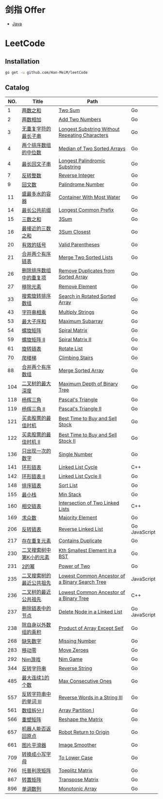 # 剑指 Offer
- [Java](https://github.com/Han-MeiM/leetCode/tree/master/SwordOffer)

# LeetCode

## Installation

```sh
go get -u github.com/Han-MeiM/leetCode
```

## Catalog

| NO.  | Title                                                        | Path                                                 |                                          |
| ---- | ------------------------------------------------------------ | ------------------------------------------------------------ | ---- |
| 1 | [两数之和](https://leetcode-cn.com/problems/two-sum) | [Two Sum](./001.%20Two%20Sum)| Go |
| 2 | [两数相加](https://leetcode-cn.com/problems/add-two-numbers) | [Add Two Numbers](./002.%20Add%20Two%20Numbers) | Go |
| 3 | [无重复字符的最长子串](https://leetcode-cn.com/problems/longest-substring-without-repeating-characters) | [Longest Substring Without Repeating Characters](./003.%20Longest%20Substring%20Without%20Repeating%20Characters) | Go |
| 4 | [两个排序数组的中位数](https://leetcode-cn.com/problems/median-of-two-sorted-arrays) | [Median of Two Sorted Arrays](./004.%20Median%20of%20Two%20Sorted%20Arrays) | Go |
| 4 | [最长回文子串](https://leetcode-cn.com/problems/longest-palindromic-substring) | [Longest Palindromic Substring](./005.%20Longest%20Palindromic%20Substring) | Go |
| 7 | [反转整数](https://leetcode-cn.com/problems/reverse-integer) | [Reverse Integer](./007.%20Reverse%20Integer) | Go |
| 9 | [回文数](https://leetcode-cn.com/problems/palindrome-number) | [Palindrome Number](./009.%20Palindrome%20Number) | Go |
| 11 | [盛最多水的容器](https://leetcode-cn.com/problems/container-with-most-water) | [Container With Most Water](./011.%20Container%20With%20Most%20Water) | Go |
| 14 | [最长公共前缀](https://leetcode-cn.com/problems/longest-common-prefix) | [Longest Common Prefix](./014.%20Longest%20Common%20Prefix) | Go |
| 15 | [三数之和](https://leetcode-cn.com/problems/3sum) | [3Sum](./15.%203Sum) | Go |
| 16 | [最接近的三数之和](https://leetcode-cn.com/problems/3sum-closest) | [3Sum Closest](./016.%203Sum%20Closest) | Go |
| 20 | [有效的括号](https://leetcode-cn.com/problems/valid-parentheses) | [Valid Parentheses](./020.%20Valid%20Parentheses) | Go |
| 21 | [合并两个有序链表](https://leetcode-cn.com/problems/merge-two-sorted-lists) | [Merge Two Sorted Lists](./021.%20Merge％20Two％20Sorted％20Lists) | Go |
| 26 | [删除排序数组中的重复项](https://leetcode-cn.com/problems/remove-duplicates-from-sorted-array) | [Remove Duplicates from Sorted Array](./026.%20Remove%20Duplicates%20from%20Sorted%20Array) | Go |
| 27 | [移除元素](https://leetcode-cn.com/problems/remove-element) | [Remove Element](./027.%20Remove%20Element) | Go |
| 33 | [搜索旋转排序数组](https://leetcode-cn.com/problems/search-in-rotated-sorted-array) | [Search in Rotated Sorted Array](./033.%20Search%20in%20Rotated%20Sorted%20Array) | Go |
| 43 | [字符串相乘](https://leetcode-cn.com/problems/multiply-strings) | [Multiply Strings](./043.%20Multiply%20Strings) | Go |
| 53 | [最大子序和](https://leetcode-cn.com/problems/maximum-subarray) | [Maximum Subarray](./053.%20Maximum%20Subarray) | Go |
| 54 | [螺旋矩阵](https://leetcode-cn.com/problems/spiral-matrix) | [Spiral Matrix](./054.%20Spiral%20Matrix) | Go |
| 59 | [螺旋矩阵 II](https://leetcode-cn.com/problems/spiral-matrix-ii) | [Spiral Matrix II](./054.%20Spiral%20Matrix%20II) | Go |
| 61 | [旋转链表](https://leetcode-cn.com/problems/rotate-list) | [Rotate List](./061.%20Rotate%20List) | Go |
| 70 | [爬楼梯](https://leetcode-cn.com/problems/climbing-stairs) | [Climbing Stairs](./070.%20Climbing%20Stairs) | Go |
| 88 | [合并两个有序数组](https://leetcode-cn.com/problems/merge-sorted-array) | [Merge Sorted Array](./088.%20Merge%20Sorted%20Array) | Go |
| 104 | [二叉树的最大深度](https://leetcode-cn.com/problems/maximum-depth-of-binary-tree) | [Maximum Depth of Binary Tree](./104.%20Maximum%20Depth%20of%20Binary%20Tree) | Go |
| 118 | [杨辉三角](https://leetcode-cn.com/problems/pascals-triangle) | [Pascal's Triangle](./118.%20Pascal's%20Triangle) | Go |
| 119 | [杨辉三角 II](https://leetcode-cn.com/problems/pascals-triangle-ii) | [Pascal's Triangle II]() | Go |
| 121 | [买卖股票的最佳时机](https://leetcode-cn.com/problems/best-time-to-buy-and-sell-stock) | [Best Time to Buy and Sell Stock](./121.%20Best%20Time%20to%20Buy%20and%20Sell%20Stock) | Go |
| 122 | [买卖股票的最佳时机 II](https://leetcode-cn.com/problems/best-time-to-buy-and-sell-stock-ii) | [Best Time to Buy and Sell Stock II](./122.%20Best%20Time%20to%20Buy%20and%20Sell%20Stock%20II) | Go |
| 136 | [只出现一次的数字](https://leetcode-cn.com/problems/single-number) | [Single Number](./136.%20Single%20Number) | Go |
| 141 | [环形链表](https://leetcode-cn.com/problems/linked-list-cycle) | [Linked List Cycle](./141.%20Linked%20List%20Cycle) | C++ |
| 142 | [环形链表 II](https://leetcode-cn.com/problems/linked-list-cycle-ii) | [Linked List Cycle II](./142.%20Linked%20List%20Cycle%20II) | Go |
| 148 | [排序链表](https://leetcode-cn.com/problems/sort-list) | [Sort List](./148.%Sort%20List) | Go |
| 155 | [最小栈](https://leetcode-cn.com/problems/min-stack) | [Min Stack](./155.%20Min％20Stack) | Go |
| 160 | [相交链表](https://leetcode-cn.com/problems/intersection-of-two-linked-lists) | [Intersection of Two Linked Lists](./160.%20Intersection%20of%20Two%20Linked%20Lists) | C++ |
| 169 | [求众数](https://leetcode-cn.com/problems/majority-element)  | [Majority Element](./169.%20Majority%20Element) | Go |
| 206 | [反转链表](https://leetcode-cn.com/problems/reverse-linked-list) | [Reverse Linked List](./206.%20Reverse%20Linked%20List) | Go<br />JavaScript |
| 217 | [存在重复元素](https://leetcode-cn.com/problems/contains-duplicate) | [Contains Duplicate](./217.%20Contains%20Duplicate) | Go |
| 230 | [二叉搜索树中第K小的元素](https://leetcode-cn.com/problems/kth-smallest-element-in-a-bst) | [Kth Smallest Element in a BST](./230.%20Kth%20Smallest%20Element%20in%20a%20BST) | Go |
| 231 | [2的幂](https://leetcode-cn.com/problems/power-of-two) | [Power of Two](./231.%20Power%20of%20Two) | Go |
| 235 | [二叉搜索树的最近公共祖先](https://leetcode-cn.com/problems/lowest-common-ancestor-of-a-binary-search-tree) | [Lowest Common Ancestor of a Binary Search Tree](./235.%20Lowest%20Common%20Ancestor%20of%20a%20Binary%20Search%20Tree) | JavaScript |
| 236 | [二叉树的最近公共祖先](https://leetcode-cn.com/problems/lowest-common-ancestor-of-a-binary-tree) | [Lowest Common Ancestor of a Binary Tree](./236.%20Lowest%20Common%20Ancestor%20of%20a%20Binary%20Tree) | C++ |
| 237 | [删除链表中的节点](https://leetcode-cn.com/problems/delete-node-in-a-linked-list) | [Delete Node in a Linked List](./237.%20Delete%20Node%20in%20a%20Linked%20List) | Go<br />JavaScript |
| 238 | [除自身以外数组的乘积](https://leetcode-cn.com/problems/product-of-array-except-self) | [Product of Array Except Self](./237.%20Product%20of%20Array%20Except%20Self) | Go |
| 268 | [缺失数字](https://leetcode-cn.com/problems/missing-number) | [Missing Number](./268.％20Missing%20Number) | Go |
| 283 | [移动零](https://leetcode-cn.com/problems/move-zeroes) | [Move Zeroes](./283.％20Move％20Zeroes) | Go |
| 292 | [Nim游戏](https://leetcode-cn.com/problems/nim-game) | [Nim Game](./292.％20Nim%20Game) | Go |
| 344 | [反转字符串](https://leetcode-cn.com/problems/reverse-string) | [Reverse String](./344.％20Reverse%20String) | Go |
| 485 | [最大连续1的个数](https://leetcode-cn.com/problems/max-consecutive-ones) | [Max Consecutive Ones](./485.％20Max%20Consecutive%20Ones) | Go |
| 557 | [反转字符串中的单词 III](https://leetcode-cn.com/problems/reverse-words-in-a-string-iii) | [Reverse Words in a String III](./557.%20Reverse%20Words%20in%20a%20String%20III) | Go |
| 561 | [数组拆分 I](https://leetcode-cn.com/problems/array-partition-i) | [Array Partition I](./561.%20Array%20Partition%20I) | Go |
| 566 | [重塑矩阵](https://leetcode-cn.com/problems/reshape-the-matrix) | [Reshape the Matrix](./566.%20Reshape%20the%20Matrix) | Go |
| 657 | [机器人能否返回原点](https://leetcode-cn.com/problems/robot-return-to-origin) | [Robot Return to Origin](./657.%20Robot%20Return%20to%20Origin) | Go |
| 661 | [图片平滑器](https://leetcode-cn.com/problems/image-smoother) | [Image Smoother](./661.%20Image%20Smoother) | Go |
| 709 | [转换成小写字母](https://leetcode-cn.com/problems/to-lower-case) | [To Lower Case](./709.%20To%20Lower%20Case) | Go |
| 766 | [托普利茨矩阵](https://leetcode-cn.com/problems/toeplitz-matrix) | [Toeplitz Matrix](./766.%20Toeplitz%20Matrix) | Go |
| 867 | [转置矩阵](https://leetcode-cn.com/problems/transpose-matrix) | [Transpose Matrix](./867.%20Transpose%20Matrix) | Go |
| 896 | [单调数列](https://leetcode-cn.com/problems/monotonic-array) | [Monotonic Array](./896.%20Monotonic%20Array) | Go |

